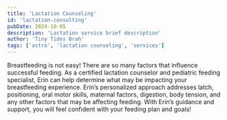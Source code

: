 ```yaml
---
title: 'Lactation Counseling'
id: 'lactation-consulting'
pubDate: 2024-10-05
description: 'Lactation service brief description'
author: 'Tiny Tides Brah'
tags: ['astro', 'lactation counseling', 'services']
---
```


Breastfeeding is not easy! There are so many factors that influence successful feeding. As a certified lactation counselor and pediatric feeding specialist, Erin can help determine what may be impacting your breastfeeding experience. Erin’s personalized approach addresses latch, positioning, oral motor skills, maternal factors, digestion, body tension, and any other factors that may be affecting feeding. With Erin’s guidance and support, you will feel confident with your feeding plan and goals!

